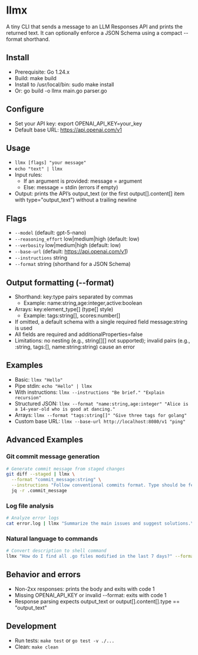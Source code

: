 # llmx

A tiny CLI that sends a message to an LLM Responses API and prints the returned text. It can optionally enforce a JSON Schema using a compact --format shorthand.

## Install
- Prerequisite: Go 1.24.x
- Build: make build
- Install to /usr/local/bin: sudo make install
- Or: go build -o llmx main.go parser.go

## Configure
- Set your API key: export OPENAI_API_KEY=your_key
- Default base URL: https://api.openai.com/v1

## Usage
- `llmx [flags] "your message"`
- `echo "text" | llmx`
- Input rules:
  - If an argument is provided: message = argument
  - Else: message = stdin (errors if empty)
- Output: prints the API’s output_text (or the first output[].content[] item with type="output_text") without a trailing newline

## Flags
- `--model` (default: gpt-5-nano)
- `--reasoning_effort` low|medium|high (default: low)
- `--verbosity` low|medium|high (default: low)
- `--base-url` (default: https://api.openai.com/v1)
- `--instructions` string
- `--format` string (shorthand for a JSON Schema)

## Output formatting (--format)
- Shorthand: key:type pairs separated by commas
  - Example: name:string,age:integer,active:boolean
- Arrays: key:element_type[] (type[] style)
  - Example: tags:string[], scores:number[]
- If omitted, a default schema with a single required field message:string is used
- All fields are required and additionalProperties=false
- Limitations: no nesting (e.g., string[][] not supported); invalid pairs (e.g., :string, tags:[], name:string:string) cause an error

## Examples
- Basic: `llmx "Hello"`
- Pipe stdin: `echo "Hello" | llmx`
- With instructions: `llmx --instructions "Be brief." "Explain recursion"`
- Structured JSON: `llmx --format "name:string,age:integer" "Alice is a 14-year-old who is good at dancing."`
- Arrays: `llmx --format "tags:string[]" "Give three tags for golang"`
- Custom base URL: `llmx --base-url http://localhost:8080/v1 "ping"`

## Advanced Examples

### Git commit message generation
```bash
# Generate commit message from staged changes
git diff --staged | llmx \
  --format "commit_message:string" \
  --instructions "Follow conventional commits format. Type should be feat/fix/docs/style/refactor/test/chore. Generate a git commit message for the following changes:" | \
  jq -r .commit_message
```

### Log file analysis
```bash
# Analyze error logs
cat error.log | llmx "Summarize the main issues and suggest solutions.\n" --format "issues:string[],suggest_solutions:string[]"
```

### Natural language to commands
```bash
# Convert description to shell command
llmx "How do I find all .go files modified in the last 7 days?" --format "command:string,explanation:string"
```

## Behavior and errors
- Non-2xx responses: prints the body and exits with code 1
- Missing OPENAI_API_KEY or invalid --format: exits with code 1
- Response parsing expects output_text or output[].content[].type == "output_text"

## Development
- Run tests: `make test` or `go test -v ./...`
- Clean: `make clean`
